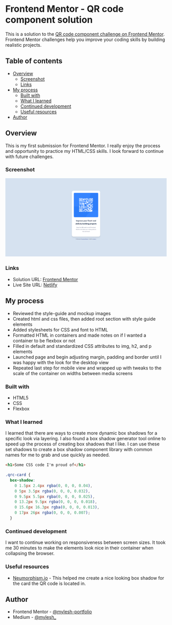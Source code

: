 # Frontend Mentor - QR code component solution

This is a solution to the [QR code component challenge on Frontend Mentor](https://www.frontendmentor.io/challenges/qr-code-component-iux_sIO_H). Frontend Mentor challenges help you improve your coding skills by building realistic projects. 

## Table of contents

- [Overview](#overview)
  - [Screenshot](#screenshot)
  - [Links](#links)
- [My process](#my-process)
  - [Built with](#built-with)
  - [What I learned](#what-i-learned)
  - [Continued development](#continued-development)
  - [Useful resources](#useful-resources)
- [Author](#author)

## Overview

This is my first submission for Frontend Mentor. I really enjoy the process and opportunity to practice my HTML/CSS skills. I look forward to continue with future challenges.

### Screenshot

![QR Code Component](./images/screenshot-qr-code.png)

### Links

- Solution URL: [Frontend Mentor](https://www.frontendmentor.io/solutions/qr-code-component-using-html-and-css-f-ywIRutPu) 
- Live Site URL: [Netlify](https://qrcode-challenge-1.netlify.app/) 

## My process

- Reviewed the style-guide and mockup images
- Created html and css files, then added root section with style guide elements
- Added stylesheets for CSS and font to HTML
- Formatted HTML in containers and made notes on if I wanted a container to be flexbox or not
- Filled in default and standardized CSS attributes to img, h2, and p elements
- Launched page and begin adjusting margin, padding and border until I was happy with the look for the desktop view
- Repeated last step for mobile view and wrapped up with tweaks to the scale of the container on widths between media screens

### Built with

- HTML5
- CSS 
- Flexbox

### What I learned

I learned that there are ways to create more dynamic box shadows for a specific look via layering. I also found a box shadow generator tool online to speed up the process of creating box shadows that I like. I can use these set shadows to create a box shadow component library with common names for me to grab and use quickly as needed.

```html
<h1>Some CSS code I'm proud of</h1>
```
```css
.qrc-card {
  box-shadow: 
    0 1.5px 2.4px rgba(0, 0, 0, 0.04),
    0 5px 3.5px rgba(0, 0, 0, 0.032),
    0 9.5px 5.5px rgba(0, 0, 0, 0.025),
    0 13.2px 9.5px rgba(0, 0, 0, 0.018),
    0 15.6px 16.3px rgba(0, 0, 0, 0.013),
    0 17px 26px rgba(0, 0, 0, 0.007);
  }
```

### Continued development

I want to continue working on responsiveness between screen sizes. It took me 30 minutes to make the elements look nice in their container when collapsing the browser.

### Useful resources

- [Neumorphism.io](https://neumorphism.io/) - This helped me create a nice looking box shadow for the card the QR code is located in.
## Author

- Frontend Mentor - [@mylesh-portfolio](https://www.frontendmentor.io/profile/myles-portfolio)
- Medium - [@mylesh_](https://medium.com/@mylesh_)

